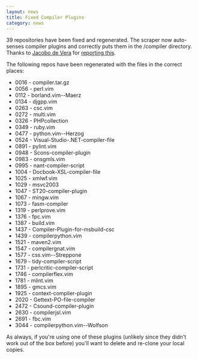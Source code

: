 ```yaml
---
layout: news
title: Fixed Compiler Plugins
category: news
---
```


39 repositories have been fixed and regenerated.  The scraper
now auto-senses compiler plugins and correctly puts them in the
/compiler directory.  Thanks to [Jacobo de Vera](http://github.com/jdevera)
for [reporting this](http://github.com/vim-scripts/vim-scraper/issues/issue/8).

The following repos have been regenerated with the files in the correct
places:

 * 0016 - compiler.tar.gz
 * 0056 - perl.vim
 * 0112 - borland.vim--Maerz
 * 0134 - djgpp.vim
 * 0263 - csc.vim
 * 0272 - multi.vim
 * 0326 - PHPcollection
 * 0349 - ruby.vim
 * 0477 - python.vim--Herzog
 * 0524 - Visual-Studio-.NET-compiler-file
 * 0891 - pylint.vim
 * 0948 - Scons-compiler-plugin
 * 0983 - onsgmls.vim
 * 0995 - nant-compiler-script
 * 1004 - Docbook-XSL-compiler-file
 * 1025 - xmlwf.vim
 * 1029 - msvc2003
 * 1047 - ST20-compiler-plugin
 * 1067 - mingw.vim
 * 1073 - fasm-compiler
 * 1319 - perlprove.vim
 * 1376 - fpc.vim
 * 1387 - build.vim
 * 1437 - Compiler-Plugin-for-msbuild-csc
 * 1439 - compilerpython.vim
 * 1521 - maven2.vim
 * 1547 - compilergnat.vim
 * 1577 - css.vim--Streppone
 * 1679 - tidy-compiler-script
 * 1731 - perlcritic-compiler-script
 * 1746 - compilerflex.vim
 * 1781 - mlint.vim
 * 1895 - gmcs.vim
 * 1925 - context-complier-plugin
 * 2020 - Gettext-PO-file-compiler
 * 2472 - Csound-compiler-plugin
 * 2630 - compilerjsl.vim
 * 2691 - fbc.vim
 * 3044 - compilerpython.vim--Wolfson

As always, if you're using one of these plugins (unlikely since they
didn't work out of the box before) you'll want to delete and re-clone
your local copies.
